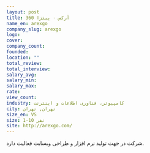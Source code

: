 ```yaml
---
layout: post
title: آرکس - پیتزا 360
name_en: arexgo
company_slug: arexgo
logo:
cover:
company_count:
founded:
location: ""
total_review:
total_interview:
salary_avg:
salary_min:
salary_max:
rate:
view_count:
industry: کامپیوتر، فناوری اطلاعات و اینترنت
city: تهران, تهران
size_en: VS
size: 1-10 نفر
site: http://arexgo.com/
---
```


شرکت در جهت تولید نرم افزار و طراحی وبسایت فعالیت دارد.
